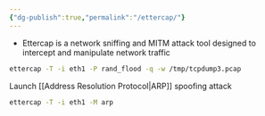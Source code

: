 ```yaml
---
{"dg-publish":true,"permalink":"/ettercap/"}
---
```


- Ettercap is a network sniffing and MITM attack tool designed to intercept and manipulate network traffic

```bash
ettercap -T -i eth1 -P rand_flood -q -w /tmp/tcpdump3.pcap
```

Launch [[Address Resolution Protocol\|ARP]] spoofing attack

```bash
ettercap -T -i eth1 -M arp
```